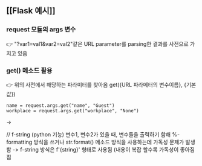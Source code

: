 ## [[Flask 예시]]

### request 모듈의 args 변수
👉 "?var1=val1&var2=val2"같은 URL parameter를 parsing한 결과를 사전으로 가지고 있음

### get() 메소드 활용
👉 위의 사전에서 해당하는 파라미터를 찾아옴
get({URL 파라메터의 변수이름}, {기본값})
```
name = request.args.get("name", "Guest")
workplace = request.args.get("workplace", "None")
```
-> 

// f-string (python 기능)
변수1, 변수2가 있을 때, 
변수들을 출력하기 함해 %-formatting 방식을 쓰거나
str.format() 메소드 방식을 사용하는데 가독성 문제가 발생함
-> f-string 방식은 f'{string}' 형태로 사용됨 (내용이 복잡 할수록 가독성이 좋아짐짐